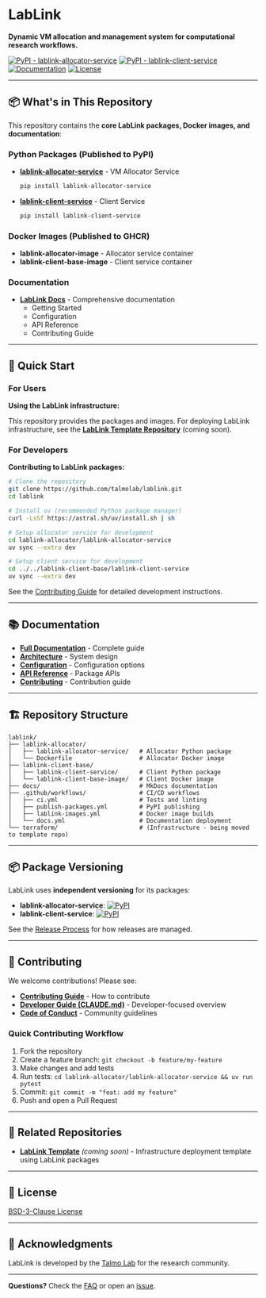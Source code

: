 # LabLink

**Dynamic VM allocation and management system for computational research workflows.**

[![PyPI - lablink-allocator-service](https://img.shields.io/pypi/v/lablink-allocator-service?label=allocator)](https://pypi.org/project/lablink-allocator-service/)
[![PyPI - lablink-client-service](https://img.shields.io/pypi/v/lablink-client-service?label=client)](https://pypi.org/project/lablink-client-service/)
[![Documentation](https://img.shields.io/badge/docs-latest-blue)](https://talmolab.github.io/lablink/)
[![License](https://img.shields.io/github/license/talmolab/lablink)](LICENSE)

---

## 📦 What's in This Repository

This repository contains the **core LabLink packages, Docker images, and documentation**:

### Python Packages (Published to PyPI)

- **[lablink-allocator-service](lablink-allocator/lablink-allocator-service/)** - VM Allocator Service
  ```bash
  pip install lablink-allocator-service
  ```

- **[lablink-client-service](lablink-client-base/lablink-client-service/)** - Client Service
  ```bash
  pip install lablink-client-service
  ```

### Docker Images (Published to GHCR)

- **lablink-allocator-image** - Allocator service container
- **lablink-client-base-image** - Client service container

### Documentation

- **[LabLink Docs](https://talmolab.github.io/lablink/)** - Comprehensive documentation
  - Getting Started
  - Configuration
  - API Reference
  - Contributing Guide

---

## 🚀 Quick Start

### For Users

**Using the LabLink infrastructure:**

This repository provides the packages and images. For deploying LabLink infrastructure, see the **[LabLink Template Repository](https://github.com/talmolab/lablink-template)** (coming soon).

### For Developers

**Contributing to LabLink packages:**

```bash
# Clone the repository
git clone https://github.com/talmolab/lablink.git
cd lablink

# Install uv (recommended Python package manager)
curl -LsSf https://astral.sh/uv/install.sh | sh

# Setup allocator service for development
cd lablink-allocator/lablink-allocator-service
uv sync --extra dev

# Setup client service for development
cd ../../lablink-client-base/lablink-client-service
uv sync --extra dev
```

See the [Contributing Guide](https://talmolab.github.io/lablink/contributing/) for detailed development instructions.

---

## 📚 Documentation

- **[Full Documentation](https://talmolab.github.io/lablink/)** - Complete guide
- **[Architecture](https://talmolab.github.io/lablink/architecture/)** - System design
- **[Configuration](https://talmolab.github.io/lablink/configuration/)** - Configuration options
- **[API Reference](https://talmolab.github.io/lablink/reference/)** - Package APIs
- **[Contributing](https://talmolab.github.io/lablink/contributing/)** - Contribution guide

---

## 🏗️ Repository Structure

```
lablink/
├── lablink-allocator/
│   ├── lablink-allocator-service/   # Allocator Python package
│   └── Dockerfile                   # Allocator Docker image
├── lablink-client-base/
│   ├── lablink-client-service/      # Client Python package
│   └── lablink-client-base-image/   # Client Docker image
├── docs/                            # MkDocs documentation
├── .github/workflows/               # CI/CD workflows
│   ├── ci.yml                       # Tests and linting
│   ├── publish-packages.yml         # PyPI publishing
│   ├── lablink-images.yml           # Docker image builds
│   └── docs.yml                     # Documentation deployment
└── terraform/                       # (Infrastructure - being moved to template repo)
```

---

## 📦 Package Versioning

LabLink uses **independent versioning** for its packages:

- **lablink-allocator-service**: [![PyPI](https://img.shields.io/pypi/v/lablink-allocator-service)](https://pypi.org/project/lablink-allocator-service/)
- **lablink-client-service**: [![PyPI](https://img.shields.io/pypi/v/lablink-client-service)](https://pypi.org/project/lablink-client-service/)

See the [Release Process](https://talmolab.github.io/lablink/contributing/#release-process) for how releases are managed.

---

## 🤝 Contributing

We welcome contributions! Please see:

- **[Contributing Guide](https://talmolab.github.io/lablink/contributing/)** - How to contribute
- **[Developer Guide (CLAUDE.md)](CLAUDE.md)** - Developer-focused overview
- **[Code of Conduct](https://talmolab.github.io/lablink/contributing/#code-of-conduct)** - Community guidelines

### Quick Contributing Workflow

1. Fork the repository
2. Create a feature branch: `git checkout -b feature/my-feature`
3. Make changes and add tests
4. Run tests: `cd lablink-allocator/lablink-allocator-service && uv run pytest`
5. Commit: `git commit -m "feat: add my feature"`
6. Push and open a Pull Request

---

## 🔗 Related Repositories

- **[LabLink Template](https://github.com/talmolab/lablink-template)** _(coming soon)_ - Infrastructure deployment template using LabLink packages

---

## 📝 License

[BSD-3-Clause License](LICENSE)

---

## 🙏 Acknowledgments

LabLink is developed by the [Talmo Lab](https://github.com/talmolab) for the research community.

---

**Questions?** Check the [FAQ](https://talmolab.github.io/lablink/faq/) or open an [issue](https://github.com/talmolab/lablink/issues).
